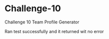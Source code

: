 # Challenge-10
Challenge 10 Team Profile Generator

Ran test successfully and it returned wit no error